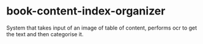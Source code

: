# book-content-index-organizer
System that takes input of an image of table of content, performs ocr to get the text and then categorise it. 
